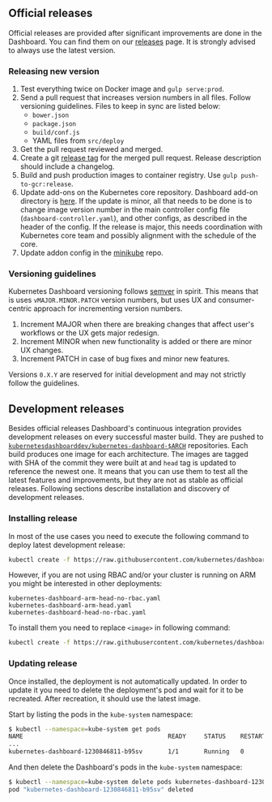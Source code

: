 ## Official releases

Official releases are provided after significant improvements are done in the Dashboard. You can find them on our [releases](https://github.com/kubernetes/dashboard/releases) page. It is strongly advised to always use the latest version.

### Releasing new version

1. Test everything twice on Docker image and `gulp serve:prod`.
2. Send a pull request that increases version numbers in all files. Follow versioning guidelines. Files to keep in sync are listed below:
   - `bower.json`
   - `package.json`
   - `build/conf.js`
   - YAML files from `src/deploy`
3. Get the pull request reviewed and merged.
4. Create a git [release tag](https://github.com/kubernetes/dashboard/releases/) for the merged pull request. Release description should include a changelog.
5. Build and push production images to container registry. Use `gulp push-to-gcr:release`.
6. Update add-ons on the Kubernetes core repository. Dashboard add-on directory is [here](https://github.com/kubernetes/kubernetes/tree/master/cluster/addons/dashboard). If the update is minor, all that needs to be done is to change image version number in the main controller config file (`dashboard-controller.yaml`), and other configs, as described in the header of the config. If the release is major, this needs coordination with Kubernetes core team and possibly alignment with the schedule of the core.
7. Update addon config in the [minikube](https://github.com/kubernetes/minikube/tree/master/deploy/addons) repo.

### Versioning guidelines

Kubernetes Dashboard versioning follows [semver](http://semver.org/) in spirit. This means
that is uses `vMAJOR.MINOR.PATCH` version numbers, but uses UX and consumer-centric approach for
incrementing version numbers.

1. Increment MAJOR when there are breaking changes that affect user's workflows or the UX gets
   major redesign.
1. Increment MINOR when new functionality is added or there are minor UX changes.
1. Increment PATCH in case of bug fixes and minor new features.

Versions `0.X.Y` are reserved for initial development and may not strictly follow the guidelines.

## Development releases

Besides official releases Dashboard's continuous integration provides development releases on every successful master build. They are pushed to [`kubernetesdashboarddev/kubernetes-dashboard-$ARCH`](https://hub.docker.com/r/kubernetesdashboarddev)
repositories. Each build produces one image for each architecture. The images are tagged
with SHA of the commit they were built at and `head` tag is updated to reference the newest one. It means that you can use them to test all the latest features and improvements, but they are not as stable as official releases. Following sections describe installation and discovery of development releases.

### Installing release

In most of the use cases you need to execute the following command to deploy latest development release:

```sh
kubectl create -f https://raw.githubusercontent.com/kubernetes/dashboard/master/src/deploy/kubernetes-dashboard-head.yaml
```

However, if you are not using RBAC and/or your cluster is running on ARM you might be interested in other deployments:

```
kubernetes-dashboard-arm-head-no-rbac.yaml
kubernetes-dashboard-arm-head.yaml
kubernetes-dashboard-head-no-rbac.yaml
```
To install them you need to replace `<image>` in following command:

```sh
kubectl create -f https://raw.githubusercontent.com/kubernetes/dashboard/master/src/deploy/<image>
```

### Updating release

Once installed, the deployment is not automatically updated. In order to update it you need to delete the deployment's pod and wait for it to be recreated. After recreation, it should use the latest image.

Start by listing the pods in the `kube-system` namespace:

```sh
$ kubectl --namespace=kube-system get pods
NAME                                        READY     STATUS    RESTARTS   AGE
...
kubernetes-dashboard-1230846811-b95sv       1/1       Running   0          5m
```

And then delete the Dashboard's pods in the `kube-system` namespace:

```sh
$ kubectl --namespace=kube-system delete pods kubernetes-dashboard-1230846811-b95sv
pod "kubernetes-dashboard-1230846811-b95sv" deleted
```
